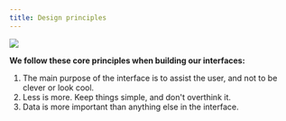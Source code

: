 ```yaml
---
title: Design principles
---
```


![](static/principles.png)

**We follow these core principles when building our interfaces:**

1. The main purpose of the interface is to assist the user, and not to be clever or look cool.
2. Less is more. Keep things simple, and don't overthink it.
3. Data is more important than anything else in the interface.
